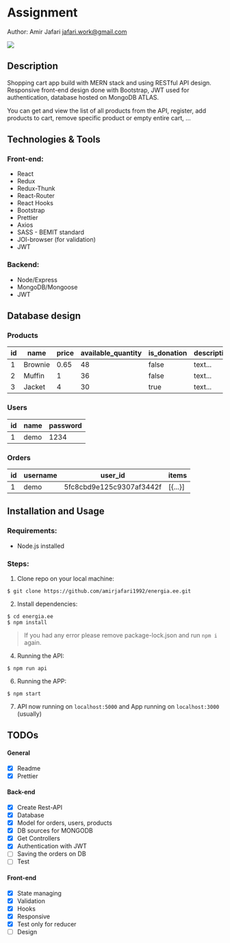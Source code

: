 # Assignment
Author: Amir Jafari <jafari.work@gmail.com>

<img src="https://www.changepartners.ee/wp-content/themes/yootheme/cache/1200px-Eesti_Energia_logo.svg-278ad05d.png"/>

## Description

Shopping cart app build with MERN stack and using RESTful API design. Responsive front-end design done with Bootstrap, JWT used for authentication, database hosted on MongoDB ATLAS.

You can get and view the list of all products from the API, register, add products to cart, remove specific product or empty entire cart, ...


## Technologies & Tools

### Front-end:

* React
* Redux
* Redux-Thunk
* React-Router
* React Hooks
* Bootstrap
* Prettier
* Axios
* SASS - BEMIT standard
* JOI-browser (for validation)
* JWT

### Backend:

* Node/Express
* MongoDB/Mongoose
* JWT

## Database design

### Products

| id | name | price | available_quantity | is_donation | description
| --|---|---|---|---|---|
| 1 | Brownie | 0.65 | 48 | false | text...
| 2 | Muffin | 1 | 36 | false | text...
| 3 | Jacket | 4 | 30 | true | text...

### Users

| id | name | password |
| --|---|---|
| 1 | demo | 1234 

### Orders

| id | username | user_id | items |
| --|---|---|---|
| 1 | demo | 5fc8cbd9e125c9307af3442f | [{...}] 

## Installation and Usage

### Requirements:

* Node.js installed

### Steps:
1. Clone repo on your local machine:
```
$ git clone https://github.com/amirjafari1992/energia.ee.git
```
2. Install dependencies:
```
$ cd energia.ee
$ npm install
```
> If you had any error please remove package-lock.json and run `npm i` again.

4. Running the API:
```
$ npm run api
```
6. Running the APP:<br/>
```
$ npm start
```
7. API now running on ```localhost:5000``` and App running on ```localhost:3000``` (usually)

## TODOs
#### General
- [x] Readme
- [x] Prettier
#### Back-end
- [x] Create Rest-API
- [x] Database
- [x] Model for orders, users, products
- [x] DB sources for MONGODB
- [x] Get Controllers
- [x] Authentication with JWT
- [ ] Saving the orders on DB
- [ ] Test
#### Front-end
- [x] State managing
- [x] Validation
- [x] Hooks
- [x] Responsive
- [x] Test only for reducer
- [ ] Design